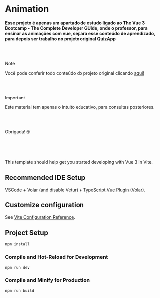 # Animation

**Esse projeto é apenas um apartado de estudo ligado ao The Vue 3 Bootcamp - The Complete Developer GUide, onde o professor, para ensinar as animações com vue, separa esse conteúdo de aprendizado, para depois ser trabalho no projeto original QuizApp**

<br>
<br>

> [!NOTE]
> Você pode conferir todo conteúdo do projeto original clicando [aqui!](https://github.com/AmandaMatar/QuizApp) 

<br>
<br>

> [!IMPORTANT]
> Este material tem apenas o intuito educativo, para consultas posteriores.

<br>
<br>

Obrigada! :nerd_face:

<br>
<br>
<br>

This template should help get you started developing with Vue 3 in Vite.

## Recommended IDE Setup

[VSCode](https://code.visualstudio.com/) + [Volar](https://marketplace.visualstudio.com/items?itemName=Vue.volar) (and disable Vetur) + [TypeScript Vue Plugin (Volar)](https://marketplace.visualstudio.com/items?itemName=Vue.vscode-typescript-vue-plugin).

## Customize configuration

See [Vite Configuration Reference](https://vitejs.dev/config/).

## Project Setup

```sh
npm install
```

### Compile and Hot-Reload for Development

```sh
npm run dev
```

### Compile and Minify for Production

```sh
npm run build
```

